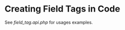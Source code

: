 <!--
id: in_code
tags: ''
-->

# Creating Field Tags in Code

See _field\_tag.api.php_ for usages examples.
